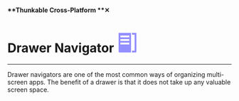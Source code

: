 #### **Thunkable Cross-Platform **✕

# Drawer Navigator ![](/assets/iOSviewIconDrawerNavigator.png)

---

Drawer navigators are one of the most common ways of organizing multi-screen apps. The benefit of a drawer is that it does not take up any valuable screen space.

